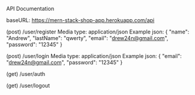 API Documentation

baseURL: https://mern-stack-shop-app.herokuapp.com/api

(post) /user/register
Media type: application/json
Example json:
{
	"name": "Andrew",
	"lastName": "qwerty",
	"email": "drew24n@gmail.com",
	"password": "12345"
}

(post) /user/login
Media type: application/json
Example json:
{
    "email": "drew24n@gmail.com",
    "password": "12345"
}

(get) /user/auth

(get) /user/logout